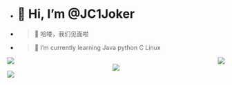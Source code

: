 - # 👋 Hi, I’m @JC1Joker
- > 👀 哈喽，我们见面啦
- > 🌱 I’m currently learning Java python C Linux

<!---
JC1Joker/JC1Joker is a ✨ special ✨ repository because its `README.md` (this file) appears on your GitHub profile.
You can click the Preview link to take a look at your changes.
--->
<div align="center">
<div align="left" style="float:left;"> <img src="https://metrics.lecoq.io/JC1Joker?template=classic&config.timezone=Asia%2FShanghai"> </div>
<div align="right"> <img src="https://github-readme-stats.vercel.app/api/top-langs/?username=JC1Joker&hide_title=true&hide_border=true&layout=compact&langs_count=6&text_color=000&icon_color=fff&bg_color=0,52fa5a,4dfcff,c64dff&theme=graywhite" /> </div>

</div>
<div align="center"> <img src="https://activity-graph.herokuapp.com/graph?username=JC1Joker&theme=xcode" /> </div>
<div align="left" style="float:left;"> <img src="https://stats.justsong.cn/api/csdn?id=weixin_53407594"> </div>
